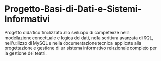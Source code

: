 # Progetto-Basi-di-Dati-e-Sistemi-Informativi
Progetto didattico finalizzato allo sviluppo di competenze nella modellazione concettuale e logica dei dati, nella scrittura avanzata di SQL, nell'utilizzo di MySQL e nella documentazione tecnica, applicate alla progettazione e gestione di un sistema informativo relazionale completo per la gestione dei teatri.
